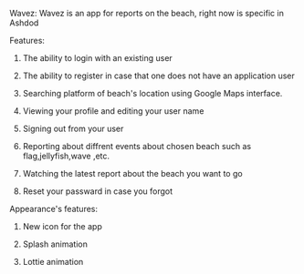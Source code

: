 Wavez:
Wavez is an app for reports on the beach, right now is specific in Ashdod

Features:
1. The ability to login with an existing user

2. The ability to register in case that one does not have an application user

3. Searching platform of beach's location using Google Maps interface.

4. Viewing your profile and editing your user name

5. Signing out from your user

6. Reporting about diffrent events about chosen beach such as flag,jellyfish,wave ,etc.

7. Watching the latest report about the beach you want to go

8. Reset your passward in case you forgot

Appearance's features:

1. New icon for the app

2. Splash animation 

3. Lottie animation
